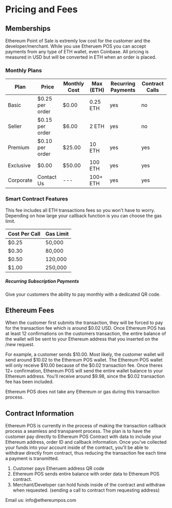 # Pricing and Fees

## Memberships

Ethereum Point of Sale is extremly low cost for the customer and the developer/merchant. 
While you use Etheruem POS you can accept payments from any type of ETH wallet, even Coinbase. 
All pricing is measured in USD but will be converted in ETH when an order is placed.

### Monthly Plans

Plan | Price | Monthly Cost | Max (ETH) | Recurring Payments | Contract Calls
--------- | ------- | ------- | ------- | ----------- | --------
Basic     |    $0.25 per order    | $0.00   | 0.25 ETH |  yes  |  no
Seller    |    $0.15 per order    | $6.00   |  2 ETH   |  yes  |  no
Premium   |    $0.10 per order    | $25.00   |  10 ETH |  yes  | yes
Exclusive |    $0.00              | $50.00   |  100 ETH  |  yes  | yes
Corporate |    Contact Us             | ---  |  100+ ETH  |  yes  | yes

### Smart Contract Features
This fee includes all ETH transactions fees so you won't have to worry. Depending on how large your callback function is you can choose the gas limit.

Cost Per Call | Gas Limit |
--------- | -----------
$0.25     | 50,000
$0.30     | 80,000
$0.50     | 120,000
$1.00     | 250,000

##### Recurring Subscription Payments
Give your customers the ability to pay monthly with a dedicated QR code.

## Ethereum Fees

When the customer first submits the transaction, they will be forced to pay for the transaction fee which is around $0.02 USD. Once Ethereum POS has at least 12 confirmations on the customers transaction, the entire balance of the wallet will be sent to your Ethereum address that you inserted on the /new request.

For example, a customer sends $10.00. Most likely, the customer wallet will send around $10.02 to the Ethereum POS wallet. The Ethereum POS wallet will only receive $10.00 because of the $0.02 transaction fee. Once theres 12+ confirmation, Ethereum POS will send the entire wallet balance to your Ethereum address. You'll receive around $9.98, since the $0.02 transaction fee has been included.

<aside class="notice">
Ethereum POS does not take any Ethereum or gas during this transaction process.
</aside>

## Contract Information

Ethereum POS is currently in the process of making the transaction callback process a seamless and transparent process. The plan is to have the customer pay directly to Ethereum POS Contract with data to include your Ethereum address, order ID and callback information. Once you've collected your funds into your account inside of the contract, you'll be able to withdraw directly from contract, thus reducing the transaction fee each time a payment is transmitted.

1. Customer pays Etheruem address QR code
2. Ethereum POS sends entire balance with order data to Ethereum POS contract.
3. Merchant/Developer can hold funds inside of the contract and withdraw when requested. (sending a call to contract from requesting address)

<aside class="notice">
Email us:  info@ethereumpos.com
</aside>